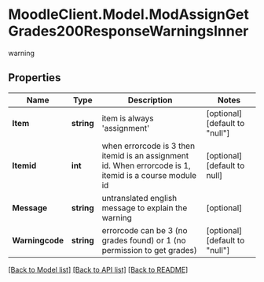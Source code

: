 # MoodleClient.Model.ModAssignGetGrades200ResponseWarningsInner
warning

## Properties

Name | Type | Description | Notes
------------ | ------------- | ------------- | -------------
**Item** | **string** | item is always &#39;assignment&#39; | [optional] [default to "null"]
**Itemid** | **int** | when errorcode is 3 then itemid is an assignment id. When errorcode is 1, itemid is a course module id | [optional] [default to null]
**Message** | **string** | untranslated english message to explain the warning | [optional] 
**Warningcode** | **string** | errorcode can be 3 (no grades found) or 1 (no permission to get grades) | [optional] [default to "null"]

[[Back to Model list]](../README.md#documentation-for-models) [[Back to API list]](../README.md#documentation-for-api-endpoints) [[Back to README]](../README.md)

